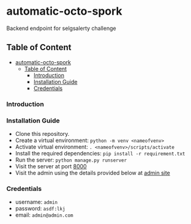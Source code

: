 # automatic-octo-spork

Backend endpoint for selgsalerty challenge

## Table of Content

- [automatic-octo-spork](#automatic-octo-spork)
  - [Table of Content](#table-of-content)
    - [Introduction](#introduction)
    - [Installation Guide](#installation-guide)
    - [Credentials](#credentials)

### Introduction

### Installation Guide

- Clone this repository.
- Create a virtual environment: `python -m venv <nameofvenv>`
- Activate virtual environment: `. <nameofvenv>/scripts/activate`
- Install the required dependencies: `pip install -r requirement.txt`
- Run the server: `python manage.py runserver`
- Visit the server at port [8000](http://localhost:8000)
- Visit the admin using the details provided below at [admin site](http://localhost:8000/admin)

### Credentials

- username: `admin`
- password: `asdf:lkj`
- email: `admin@admin.com`
